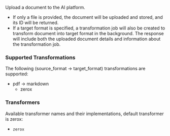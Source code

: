 Upload a document to the AI platform.

- If only a file is provided, the document will be uploaded and stored, and its ID will be returned.
- If a target format is specified, a transformation job will also be created to transform document into target format in the background. The response will include both the uploaded document details and information about the transformation job.

### Supported Transformations

The following (source_format → target_format) transformations are supported:

- pdf → markdown
  - zerox 

### Transformers

Available transformer names and their implementations, default transformer is zerox:

- `zerox`